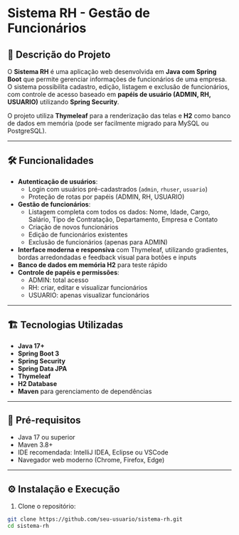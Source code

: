 # Sistema RH - Gestão de Funcionários

## 📌 Descrição do Projeto
O **Sistema RH** é uma aplicação web desenvolvida em **Java com Spring Boot** que permite gerenciar informações de funcionários de uma empresa. O sistema possibilita cadastro, edição, listagem e exclusão de funcionários, com controle de acesso baseado em **papéis de usuário (ADMIN, RH, USUARIO)** utilizando **Spring Security**.  

O projeto utiliza **Thymeleaf** para a renderização das telas e **H2** como banco de dados em memória (pode ser facilmente migrado para MySQL ou PostgreSQL).

---

## 🛠 Funcionalidades

- **Autenticação de usuários**:
  - Login com usuários pré-cadastrados (`admin`, `rhuser`, `usuario`)
  - Proteção de rotas por papéis (ADMIN, RH, USUARIO)
- **Gestão de funcionários**:
  - Listagem completa com todos os dados: Nome, Idade, Cargo, Salário, Tipo de Contratação, Departamento, Empresa e Contato
  - Criação de novos funcionários
  - Edição de funcionários existentes
  - Exclusão de funcionários (apenas para ADMIN)
- **Interface moderna e responsiva** com Thymeleaf, utilizando gradientes, bordas arredondadas e feedback visual para botões e inputs
- **Banco de dados em memória H2** para teste rápido
- **Controle de papéis e permissões**:
  - ADMIN: total acesso
  - RH: criar, editar e visualizar funcionários
  - USUARIO: apenas visualizar funcionários

---

## 🏗 Tecnologias Utilizadas

- **Java 17+**
- **Spring Boot 3**
- **Spring Security**
- **Spring Data JPA**
- **Thymeleaf**
- **H2 Database**
- **Maven** para gerenciamento de dependências

---

## 🚀 Pré-requisitos

- Java 17 ou superior
- Maven 3.8+
- IDE recomendada: IntelliJ IDEA, Eclipse ou VSCode
- Navegador web moderno (Chrome, Firefox, Edge)

---

## ⚙️ Instalação e Execução

1. Clone o repositório:

```bash
git clone https://github.com/seu-usuario/sistema-rh.git
cd sistema-rh
